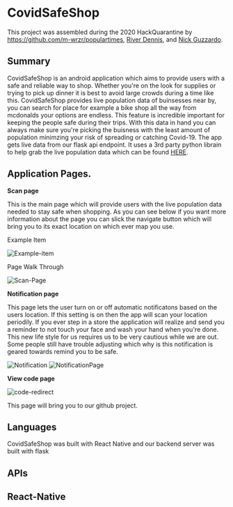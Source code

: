 # CovidSafeShop

This project was assembled during the 2020 HackQuarantine by https://github.com/m-wrzr/populartimes, [River Dennis](https://github.com/scifipanda), and [Nick Guzzardo](https://github.com/NickGuz).

## Summary

CovidSafeShop is an android application which aims to provide users with a safe and reliable way to shop. Whether you're on the look for supplies or trying to pick up dinner it is best to avoid large crowds during a time like this. CovidSafeShop provides live population data of buinsesses near by, you can search for place for example a bike shop all the way from mcdonalds your options are endless.
This feature is incredible important for keeping the people safe during their trips. With this data in hand you can always make sure you're picking the buisness with the least amount of population minimzing your risk of spreading or catching Covid-19.
The app gets live data from our flask api endpoint. It uses a 3rd party python librain to help grab the live population data which can be found [HERE](https://github.com/m-wrzr/populartimes).

## Application Pages.

**Scan page**

This is the main page which will provide users with the live population data needed to stay safe when shopping. As you can see below if you want more information about the page you can slick the navigate button which will bring you to its exact location on which ever map you use.

Example Item

![Example-item](assets/ExampleResult.JPG)

Page Walk Through

![Scan-Page](assets/ScanPage.gif)

**Notification page**

This page lets the user turn on or off automatic notificatons based on the users location. If this setting is on then the app will scan your location periodily. If you ever step in a store the application will realize and send you a reminder to not touch your face and wash your hand when you're done. This new life style for us requires us to be very cautious while we are out. Some people still have trouble adjusting which why is this notification is geared towards remind you to be safe.

![Notification](assets/Notification.JPG)
![NotificationPage](assets/NotificationPage.JPG)

**View code page**

![code-redirect](assets/CodePage.JPG)

This page will bring you to our github project.

## Languages

CovidSafeShop was built with React Native and our backend server was built with flask

## APIs

## React-Native
